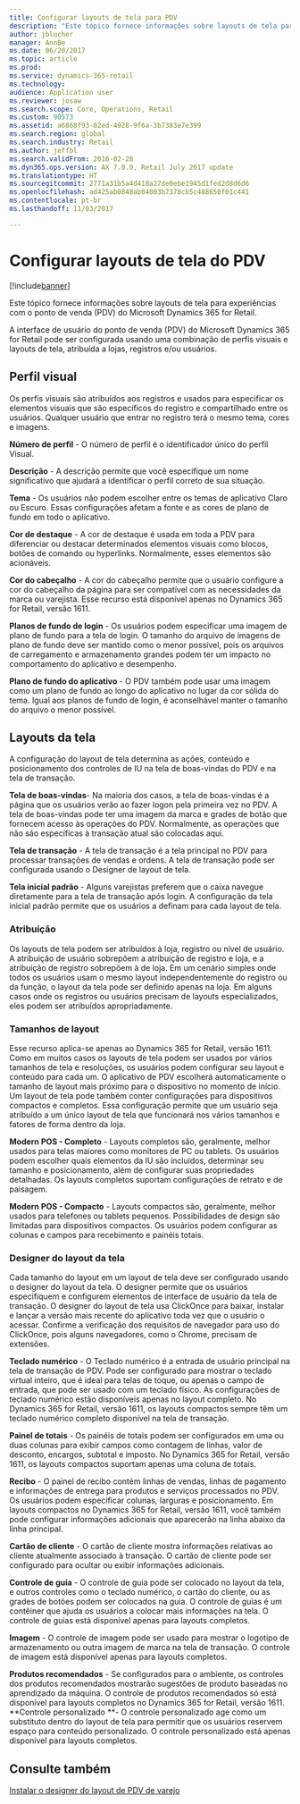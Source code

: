 ```yaml
---
title: Configurar layouts de tela para PDV
description: "Este tópico fornece informações sobre layouts de tela para experiências com o ponto de venda (PDV) do Microsoft Dynamics 365 for Retail."
author: jblucher
manager: AnnBe
ms.date: 06/20/2017
ms.topic: article
ms.prod: 
ms.service: dynamics-365-retail
ms.technology: 
audience: Application user
ms.reviewer: josaw
ms.search.scope: Core, Operations, Retail
ms.custom: 90573
ms.assetid: a6868f93-02ed-4928-9f6a-3b7383e7e399
ms.search.region: global
ms.search.industry: Retail
ms.author: jeffbl
ms.search.validFrom: 2016-02-28
ms.dyn365.ops.version: AX 7.0.0, Retail July 2017 update
ms.translationtype: HT
ms.sourcegitcommit: 2771a31b5a4d418a27de0ebe1945d1fed2d8d6d6
ms.openlocfilehash: ad425ab0848ab04003b7378cb5c488650f01c441
ms.contentlocale: pt-br
ms.lasthandoff: 11/03/2017

---
```


# <a name="configure-screen-layouts-for-pos"></a>Configurar layouts de tela do PDV

[!include[banner](includes/banner.md)]


Este tópico fornece informações sobre layouts de tela para experiências com o ponto de venda (PDV) do Microsoft Dynamics 365 for Retail.

A interface de usuário do ponto de venda (PDV) do Microsoft Dynamics 365 for Retail pode ser configurada usando uma combinação de perfis visuais e layouts de tela, atribuída a lojas, registros e/ou usuários.

## <a name="visual-profile"></a>Perfil visual
Os perfis visuais são atribuídos aos registros e usados para especificar os elementos visuais que são específicos do registro e compartilhado entre os usuários. Qualquer usuário que entrar no registro terá o mesmo tema, cores e imagens. 

**Número de perfil** - O número de perfil é o identificador único do perfil Visual. 

**Descrição** - A descrição permite que você especifique um nome significativo que ajudará a identificar o perfil correto de sua situação.

**Tema** - Os usuários não podem escolher entre os temas de aplicativo Claro ou Escuro. Essas configurações afetam a fonte e as cores de plano de fundo em todo o aplicativo.

**Cor de destaque** - A cor de destaque é usada em toda a PDV para diferenciar ou destacar determinados elementos visuais como blocos, botões de comando ou hyperlinks. Normalmente, esses elementos são acionáveis.

**Cor do cabeçalho** - A cor do cabeçalho permite que o usuário configure a cor do cabeçalho da página para ser compatível com as necessidades da marca ou varejista. Esse recurso está disponível apenas no Dynamics 365 for Retail, versão 1611.

**Planos de fundo de login** - Os usuários podem especificar uma imagem de plano de fundo para a tela de login. O tamanho do arquivo de imagens de plano de fundo deve ser mantido como o menor possível, pois os arquivos de carregamento e armazenamento grandes podem ter um impacto no comportamento do aplicativo e desempenho.

**Plano de fundo do aplicativo** - O PDV também pode usar uma imagem como um plano de fundo ao longo do aplicativo no lugar da cor sólida do tema. Igual aos planos de fundo de login, é aconselhável manter o tamanho do arquivo o menor possível.

## <a name="screen-layouts"></a>Layouts da tela
A configuração do layout de tela determina as ações, conteúdo e posicionamento dos controles de IU na tela de boas-vindas do PDV e na tela de transação. 

**Tela de boas-vindas**- Na maioria dos casos, a tela de boas-vindas é a página que os usuários verão ao fazer logon pela primeira vez no PDV. A tela de boas-vindas pode ter uma imagem da marca e grades de botão que fornecem acesso às operações do PDV. Normalmente, as operações que não são específicas à transação atual são colocadas aqui. 

**Tela de transação** - A tela de transação é a tela principal no PDV para processar transações de vendas e ordens. A tela de transação pode ser configurada usando o Designer de layout de tela. 

**Tela inicial padrão** - Alguns varejistas preferem que o caixa navegue diretamente para a tela de transação após login. A configuração da tela inicial padrão permite que os usuários a definam para cada layout de tela.

### <a name="assignment"></a>Atribuição

Os layouts de tela podem ser atribuídos à loja, registro ou nível de usuário. A atribuição de usuário sobrepõem a atribuição de registro e loja, e a atribuição de registro sobrepõem à de loja. Em um cenário simples onde todos os usuários usam o mesmo layout independentemente do registro ou da função, o layout da tela pode ser definido apenas na loja. Em alguns casos onde os registros ou usuários precisam de layouts especializados, eles podem ser atribuídos apropriadamente.

### <a name="layout-sizes"></a>Tamanhos de layout

Esse recurso aplica-se apenas ao Dynamics 365 for Retail, versão 1611. Como em muitos casos os layouts de tela podem ser usados por vários tamanhos de tela e resoluções, os usuários podem configurar seu layout e conteúdo para cada um. O aplicativo de PDV escolherá automaticamente o tamanho de layout mais próximo para o dispositivo no momento de início. Um layout de tela pode também conter configurações para dispositivos compactos e completos. Essa configuração permite que um usuário seja atribuído a um único layout de tela que funcionará nos vários tamanhos e fatores de forma dentro da loja. 

**Modern POS - Completo** - Layouts completos são, geralmente, melhor usados para telas maiores como monitores de PC ou tablets. Os usuários podem escolher quais elementos da IU são incluídos, determinar seu tamanho e posicionamento, além de configurar suas propriedades detalhadas. Os layouts completos suportam configurações de retrato e de paisagem. 

**Modern POS - Compacto** - Layouts compactos são, geralmente, melhor usados para telefones ou tablets pequenos. Possibilidades de design são limitadas para dispositivos compactos. Os usuários podem configurar as colunas e campos para recebimento e painéis totais.

### <a name="screen-layout-designer"></a>Designer do layout da tela

Cada tamanho do layout em um layout de tela deve ser configurado usando o designer do layout da tela. O designer permite que os usuários especifiquem e configurem elementos de interface de usuário da tela de transação. O designer do layout de tela usa ClickOnce para baixar, instalar e lançar a versão mais recente do aplicativo toda vez que o usuário o acessar. Confirme a verificação dos requisitos de navegador para uso do ClickOnce, pois alguns navegadores, como o Chrome, precisam de extensões. 

**Teclado numérico** - O Teclado numérico é a entrada de usuário principal na tela de transação de PDV. Pode ser configurado para mostrar o teclado virtual inteiro, que é ideal para telas de toque, ou apenas o campo de entrada, que pode ser usado com um teclado físico. As configurações de teclado numérico estão disponíveis apenas no layout completo. No Dynamics 365 for Retail, versão 1611, os layouts compactos sempre têm um teclado numérico completo disponível na tela de transação.

**Painel de totais** - Os painéis de totais podem ser configurados em uma ou duas colunas para exibir campos como contagem de linhas, valor de desconto, encargos, subtotal e imposto. No Dynamics 365 for Retail, versão 1611, os layouts compactos suportam apenas uma coluna de totais. 

**Recibo** - O painel de recibo contém linhas de vendas, linhas de pagamento e informações de entrega para produtos e serviços processados no PDV. Os usuários podem especificar colunas, larguras e posicionamento. Em layouts compactos no Dynamics 365 for Retail, versão 1611, você também pode configurar informações adicionais que aparecerão na linha abaixo da linha principal. 

**Cartão de cliente** - O cartão de cliente mostra informações relativas ao cliente atualmente associado à transação. O cartão de cliente pode ser configurado para ocultar ou exibir informações adicionais. 

**Controle de guia** - O controle de guia pode ser colocado no layout da tela, e outros controles como o teclado numérico, o cartão do cliente, ou as grades de botões podem ser colocados na guia. O controle de guias é um contêiner que ajuda os usuários a colocar mais informações na tela. O controle de guias está disponível apenas para layouts completos. 

**Imagem** - O controle de imagem pode ser usado para mostrar o logotipo de armazenamento ou outra imagem de marca na tela de transação. O controle de imagem está disponível apenas para layouts completos. 

**Produtos recomendados** - Se configurados para o ambiente, os controles dos produtos recomendados mostrarão sugestões de produto baseadas no aprendizado da máquina. O controle de produtos recomendados só está disponível para layouts completos no Dynamics 365 for Retail, versão 1611. **Controle personalizado **- O controle personalizado age como um substituto dentro do layout de tela para permitir que os usuários reservem espaço para conteúdo personalizado. O controle personalizado está apenas disponível para layouts completos.

<a name="see-also"></a>Consulte também
--------

[Instalar o designer do layout de PDV de varejo](install-pos-layout-designer.md)




